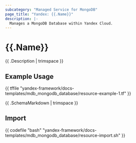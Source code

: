 ```yaml
---
subcategory: "Managed Service for MongoDB"
page_title: "Yandex: {{.Name}}"
description: |-
  Manages a MongoDB Database within Yandex Cloud.
---
```


# {{.Name}}

{{ .Description | trimspace }}

## Example Usage

{{ tffile "yandex-framework/docs-templates/mdb_mongodb_database/resource-example-1.tf" }}

{{ .SchemaMarkdown | trimspace }}

## Import

{{ codefile "bash" "yandex-framework/docs-templates/mdb_mongodb_database/resource-import.sh" }}
